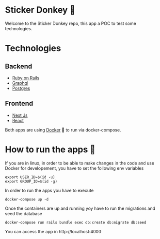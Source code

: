 # Sticker Donkey 🫏
Welcome to the Sticker Donkey repo, this app a POC to test some technologies.  

# Technologies
## Backend
* [Ruby on Rails](https://rubyonrails.org/)
* [Graphql](https://graphql.org/)
* [Postgres](https://www.postgresql.org/)

## Frontend
* [Next Js](https://nextjs.org/)
* [React](https://react.dev/)

Both apps are using [Docker](https://www.docker.com/) 🐳 to run via docker-compose.

# How to run the apps 🚀

If you are in linux, in order to be able to make changes in the code and use Docker for developement, you have to set the following env variables
```
export USER_ID=$(id -u)
export GROUP_ID=$(id -g)
```

In order to run the apps you have to execute
```
docker-compose up -d
```

Once the containers are up and running yoy have to run the migrations and seed the database
```
docker-compose run rails bundle exec db:create db:migrate db:seed
```

You can access the app in http://localhost:4000


